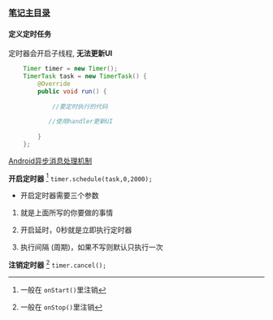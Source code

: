 

### [笔记主目录](https://mylyd.github.io/myhome.html)

#### 定义定时任务

定时器会开启子线程,  **无法更新UI**

```java
    Timer timer = new Timer();
    TimerTask task = new TimerTask() {
        @Override
        public void run() {
           
            //要定时执行的代码
            
           //使用handler更新UI
            
        }
    };


```

[Android异步消息处理机制](Android异步消息处理机制.md)



**开启定时器** [^1]  `timer.schedule(task,0,2000);`

-   开启定时器需要三个参数

1.  就是上面所写的你要做的事情



2.  开启延时，0秒就是立即执行定时器
3.  执行间隔 (周期)，如果不写则默认只执行一次




**注销定时器**  [^2]    `timer.cancel();`

[^1]: 一般在 `onStart()`里注销
[^2]: 一般在 `onStop()`里注销